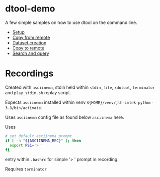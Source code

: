 # dtool-demo

A few simple samples on how to use dtool on the command line.

* [Setup](005-setup/README.md)
* [Copy from remote](008-copy-from-remote/README.md)
* [Dataset creation](010-dataset-creation/README.md)
* [Copy to remote](015-copy-to-remote/README.md)
* [Search and query](018-search-and-query/README.md)

# Recordings

Created with `asciinema`, stdin held within `stdin_file`, `xdotool`, `terminator` and `play_stdin.sh` replay script.

Expects `asciinema` installed within venv `${HOME}/venv/jlh-imtek-python-3.8/bin/activate`.

Uses `asciinema` config file as found below `asciinema` here.

Uses

```bash
# set default asciinema prompt
if [ -n "${ASCIINEMA_REC}" ]; then
  export PS1='> '
fi
```

entry within `.bashrc` for simple '> ' prompt in recording.


Requires `terminator`
